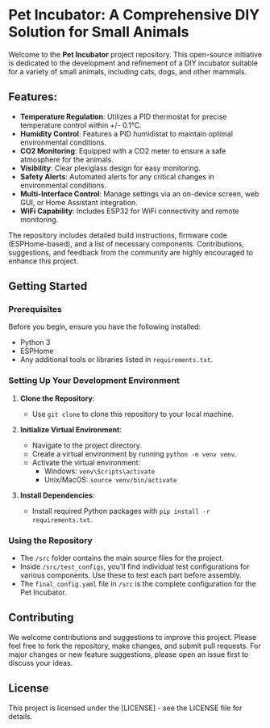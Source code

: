# Pet Incubator: A Comprehensive DIY Solution for Small Animals

Welcome to the **Pet Incubator** project repository. This open-source initiative is dedicated to the development and refinement of a DIY incubator suitable for a variety of small animals, including cats, dogs, and other mammals.

## Features:
- **Temperature Regulation**: Utilizes a PID thermostat for precise temperature control within +/- 0.1°C.
- **Humidity Control**: Features a PID humidistat to maintain optimal environmental conditions.
- **CO2 Monitoring**: Equipped with a CO2 meter to ensure a safe atmosphere for the animals.
- **Visibility**: Clear plexiglass design for easy monitoring.
- **Safety Alerts**: Automated alerts for any critical changes in environmental conditions.
- **Multi-Interface Control**: Manage settings via an on-device screen, web GUI, or Home Assistant integration.
- **WiFi Capability**: Includes ESP32 for WiFi connectivity and remote monitoring.

The repository includes detailed build instructions, firmware code (ESPHome-based), and a list of necessary components. Contributions, suggestions, and feedback from the community are highly encouraged to enhance this project.

## Getting Started

### Prerequisites
Before you begin, ensure you have the following installed:
- Python 3
- ESPHome
- Any additional tools or libraries listed in `requirements.txt`.

### Setting Up Your Development Environment
1. **Clone the Repository**:
   - Use `git clone` to clone this repository to your local machine.

2. **Initialize Virtual Environment**:
   - Navigate to the project directory.
   - Create a virtual environment by running `python -m venv venv`.
   - Activate the virtual environment:
     - Windows: `venv\Scripts\activate`
     - Unix/MacOS: `source venv/bin/activate`

3. **Install Dependencies**:
   - Install required Python packages with `pip install -r requirements.txt`.

### Using the Repository
- The `/src` folder contains the main source files for the project.
- Inside `/src/test_configs`, you'll find individual test configurations for various components. Use these to test each part before assembly.
- The `final_config.yaml` file in `/src` is the complete configuration for the Pet Incubator.

## Contributing
We welcome contributions and suggestions to improve this project. Please feel free to fork the repository, make changes, and submit pull requests. For major changes or new feature suggestions, please open an issue first to discuss your ideas.

## License
This project is licensed under the [LICENSE] - see the LICENSE file for details.
